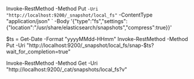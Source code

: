 Invoke-RestMethod -Method Put `
  -Uri "http://localhost:9200/_snapshot/local_fs" `
  -ContentType "application/json" `
  -Body '{"type":"fs","settings":{"location":"/usr/share/elasticsearch/snapshots","compress":true}}'

$ts = Get-Date -Format "yyyyMMdd-HHmm"
Invoke-RestMethod -Method Put -Uri "http://localhost:9200/_snapshot/local_fs/snap-$ts?wait_for_completion=true"

Invoke-RestMethod -Method Get -Uri "http://localhost:9200/_cat/snapshots/local_fs?v"
